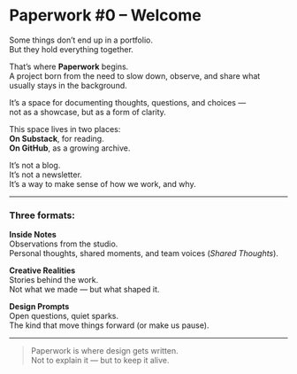# Paperwork #0 – Welcome

Some things don’t end up in a portfolio.  
But they hold everything together.

That’s where **Paperwork** begins.  
A project born from the need to slow down, observe, and share what usually stays in the background.

It’s a space for documenting thoughts, questions, and choices —  
not as a showcase, but as a form of clarity.

This space lives in two places:  
**On Substack**, for reading.  
**On GitHub**, as a growing archive.

It’s not a blog.  
It’s not a newsletter.  
It’s a way to make sense of how we work, and why.

---

### Three formats:

**Inside Notes**  
Observations from the studio.  
Personal thoughts, shared moments, and team voices (*Shared Thoughts*).

**Creative Realities**  
Stories behind the work.  
Not what we made — but what shaped it.

**Design Prompts**  
Open questions, quiet sparks.  
The kind that move things forward (or make us pause).

---

> Paperwork is where design gets written.  
> Not to explain it — but to keep it alive.
